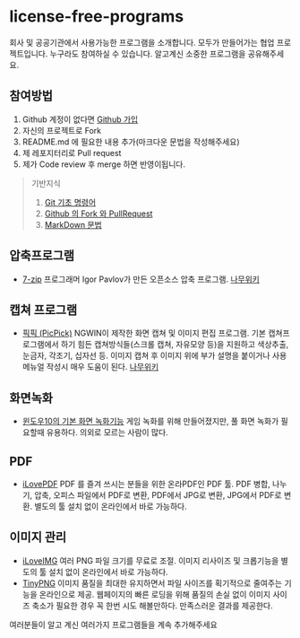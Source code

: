 # license-free-programs

회사 및 공공기관에서 사용가능한 프로그램을 소개합니다. 모두가 만들어가는 협업 프로젝트입니다. 누구라도 참여하실 수 있습니다. 알고계신 소중한 프로그램을 공유해주세요.

## 참여방법
1. Github 계정이 없다면 [Github 가입](https://github.com/join?source=experiment-header-dropdowns-home)
2. 자신의 프로젝트로 Fork
3. README.md 에 필요한 내용 추가(마크다운 문법을 작성해주세요)
4. 제 레포지터리로 Pull request
5. 제가 Code review 후 merge 하면 반영이됩니다.
> 기반지식
> 1. [Git 기초 명령어](https://rogerdudler.github.io/git-guide/index.ko.html)
> 2. [Github 의 Fork 와 PullRequest](https://wayhome25.github.io/git/2017/07/08/git-first-pull-request-story/)
> 3. [MarkDown 문법](https://gist.github.com/ihoneymon/652be052a0727ad59601)


## 압축프로그램
- [7-zip](https://www.7-zip.org) 프로그래머 Igor Pavlov가 만든 오픈소스 압축 프로그램. [나무위키](https://namu.wiki/w/7-Zip)

## 캡쳐 프로그램
- [픽픽 (PicPick)](https://picpick.app/ko/) NGWIN이 제작한 화면 캡쳐 및 이미지 편집 프로그램. 기본 캡쳐프로그램에서 하기 힘든 캡쳐방식들(스크롤 캡쳐, 자유모양 등)을 지원하고 색상추출, 눈금자, 각조기, 십자선 등. 이미지 캡쳐 후 이미지 위에 부가 설명을 붙이거나 사용메뉴얼 작성시 매우 도움이 된다. [나무위키](https://namu.wiki/w/픽픽)

## 화면녹화
- [윈도우10의 기본 화면 녹화기능](http://it.donga.com/22257/) 게임 녹화를 위해 만들어졌지만, 풀 화면 녹화가 필요할때 유용하다. 의외로 모르는 사람이 많다.

## PDF
- [iLovePDF](https://www.ilovepdf.com/ko) PDF 를 즐겨 쓰시는 분들을 위한 온라PDF인 PDF 툴. PDF 병합, 나누기, 압축, 오피스 파일에서 PDF로 변환, PDF에서 JPG로 변환, JPG에서 PDF로 변환. 별도의 툴 설치 없이 온라인에서 바로 가능하다.

## 이미지 관리
- [iLoveIMG](https://www.iloveimg.com/ko/resize-image/resize-png) 여러 PNG 파일 크기를 무료로 조절. 이미지 리사이즈 및 크롭기능을 별도의 툴 설치 없이 온라인에서 바로 가능하다.
- [TinyPNG](https://tinypng.com) 이미지 품질을 최대한 유지하면서 파일 사이즈를 획기적으로 줄여주는 기능을 온라인으로 제공. 웹페이지의 빠른 로딩을 위해 품질의 손실 없이 이미지 사이즈 축소가 필요한 경우 꼭 한번 시도 해볼만하다. 만족스러운 결과를 제공한다.

여러분들이 알고 계신 여러가지 프로그램들을 계속 추가해주세요
